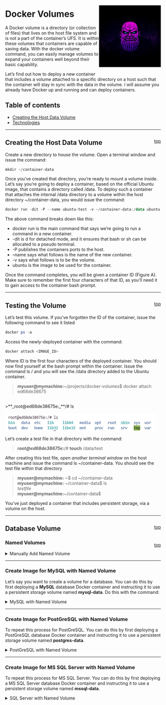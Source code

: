 <a name="top"></a>
<div style="float:right"> 

![Thanos](./docs/img/thumb-201102.jpg)

 </div>

# Docker Volumes
A Docker volume is a directory (or collection of files) that lives on the host file system and is not a part of the container’s UFS. It is within these volumes that containers are capable of saving data. With the docker volume command, you can easily manage volumes to expand your containers well beyond their basic capability.

Let’s find out how to deploy a new container that includes a volume attached to a specific directory on a host such that the container will stay in sync with the data in the volume. I will assume you already have Docker up and running and can deploy containers.

## Table of contents
* [Creating the Host Data Volume](#creating-the-host-data-volume)
* [Technologies](#technologies)

---

<div style="float:right"> 

[top](#top)

 </div>
	
## Creating the Host Data Volume
Create a new directory to house the volume. Open a terminal window and issue the command:

```Powershell
mkdir ~/container-data
```

Once you’ve created that directory, you’re ready to mount a volume inside. Let’s say you’re going to deploy a container, based on the official Ubuntu image, that contains a directory called /data. To deploy such a container that attaches the internal /data directory to a volume within the host directory ~/container-data, you would issue the command:

```Powershell
docker run -dit -P --name ubuntu-test -v ~/container-data:/data ubuntu
```

<!--
ed68de38675
-->

The above command breaks down like this:

* _docker run_ is the main command that says we’re going to run a command in a new container.
* -dit is d for detached mode, and it ensures that bash or sh can be allocated to a pseudo terminal.
* -P publishes the containers ports to the host.
* –name says what follows is the name of the new container.
* -v says what follows is to be the volume.
* ubuntu is the image to be used for the container.

Once the command completes, you will be given a container ID (Figure A). Make sure to remember the first four characters of that ID, as you’ll need it to gain access to the container bash prompt.

---

<div style="float:right"> 

[top](#top)

 </div>
	

## Testing the Volume
Let’s test this volume. If you’ve forgotten the ID of the container, issue the following command to see it listed

```Powershell
docker ps -a
```

Access the newly-deployed container with the command:

```Powershell
docker attach <IMAGE_ID>
```


Where ID is the first four characters of the deployed container. You should now find yourself at the bash prompt within the container. Issue the command ls / and you will see the /data directory added to the Ubuntu container.

>
>**myuser@mymachine:**~/projects/docker-volumes$ docker attach ed68de38675
<br />
>**_root@ed68de38675e:_**/# ls

![image directories](./docs/img/img1.jpg)

Let’s create a test file in that directory with the command:

>**_root@ed68de38675e:_**/# **touch** /data/test

After creating this test file, _open another terminal window_ on the host machine and issue the command ls ~/container-data. You should see the test file within that directory

>**myuser@mymachine:** \~\$ cd ~/container-data <br />
>**myuser@mymachine:** ~/container-data$ ls <br />
_testfile_ <br />
>**myuser@mymachine:**~/container-data$ <br />
>

You’ve just deployed a container that includes persistent storage, via a volume on the host.

---
 
<div style="float:right"> 

[top](#top)

 </div>
	

## Database Volume



<div style="float:right"> 

[top](#top)

 </div>

### Named Volumes



<details>
  <summary>Manually Add Named Volume</summary>
  
>**myuser@mymachine:**~/projects/docker-volumes$ docker volume create mysql-test <br />
mysql-test <br />
>**myuser@mymachine:**~/projects/docker-volumes$ docker volume list <br />
DRIVER    VOLUME NAME <br />
local     mysql-test <br />
local     vscode <br />
>**myuser@mymachine:**~/projects/docker-volumes$ docker volume inspect mysql-test  
 [
 <br />        {
 <br />            "CreatedAt": "2021-10-25T20:15:19Z",
 <br />            "Driver": "local",
 <br />            "Labels": {},
 <br />            "Mountpoint": "/var/lib/docker/volumes/mysql-test/_data",
 <br />            "Name": "mysql-test",
 <br />            "Options": {},
 <br />            "Scope": "local"
 <br />        }
 <br />    ]  <br />
>**myuser@mymachine:**~/projects/docker-volumes$ docker volume rm mysql-test <br /> 
mysql-test <br /> 
>**myuser@mymachine:**~/projects/docker-volumes$ docker volume list <br /> 
DRIVER    VOLUME NAME  <br /> 
local     vscode <br /> 
</details>


---

### Create Image for MySQL with Named Volume

Let’s say you want to create a volume for a database. You can do this by first deploying a **MySQL** database Docker container and instructing it to use a persistent storage volume named **mysql-data**. Do this with the command:


<details>
<summary>MySQL with Named Volume </summary>

<p>

```bash

docker run --name mysql-test -v mysql-data:/var/lib/mysql -e MYSQL_ROOT_PASSWORD=Pass2020! -p 3306:3306 -d mysql:latest


```

**Note:**  In the above command, the -e switch informs docker what follows is an environment variable.
</p>
</details>  

---
### Create Image for PostGreSQL with Named Volume

To repeat this process for PostGreSQL. You can do this by first deploying a PostGreSQL database Docker container and instructing it to use a persistent storage volume named **postgres-data**. 


<details>
<summary>PostGreSQL with Named Volume </summary>

<p>

```bash

docker run -d --name dev-postgres -e POSTGRES_PASSWORD=Pass2020! -v postgres-data:/var/lib/postgresql/data -p 5432:5432 postgres

```

**Note:**  The default username is postgres; Use this when trying to connect
</p>
</details>  

---
### Create Image for MS SQL Server with Named Volume

To repeat this process for MS SQL Server. You can do this by first deploying a MS SQL Server database Docker container and instructing it to use a persistent storage volume named **mssql-data**. 


<details>
<summary>SQL Server with Named Volume </summary>

<p>

```bash

docker run -e 'ACCEPT_EULA=Y' -e 'MSSQL_SA_PASSWORD=Pass2020!' -v mssql-data:/var/opt/mssql -p 1433:1433 --name dev-mssql -h dev-mssql -d mcr.microsoft.com/mssql/server:2019-latest 

```

</p>
</details>  
